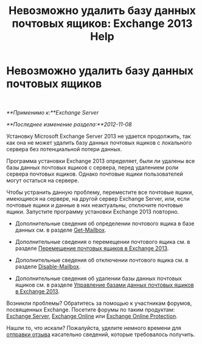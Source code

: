 ﻿---
title: 'Невозможно удалить базу данных почтовых ящиков: Exchange 2013 Help'
TOCTitle: Невозможно удалить базу данных почтовых ящиков
ms:assetid: 5881e4c0-c2e2-48db-84b4-7f9ce3cf46a7
ms:mtpsurl: https://technet.microsoft.com/ru-ru/library/ms.exch.setupreadiness.unwillingtoremovemailboxdatabase(v=EXCHG.150)
ms:contentKeyID: 50488088
ms.date: 04/30/2018
mtps_version: v=EXCHG.150
ms.translationtype: HT
---

# Невозможно удалить базу данных почтовых ящиков

 

_**Применимо к:**Exchange Server_

_**Последнее изменение раздела:**2012-11-08_

Установку Microsoft Exchange Server 2013 не удается продолжить, так как она не может удалить базу данных почтовых ящиков с локального сервера без потенциальной потери данных.

Программа установки Exchange 2013 определяет, были ли удалены все базы данных почтовых ящиков с сервера, перед удалением роли сервера почтовых ящиков. Однако почтовые ящики пользователей могут остаться на сервере.

Чтобы устранить данную проблему, переместите все почтовые ящики, имеющиеся на сервере, на другой сервер Exchange Server, или, если почтовые ящики и данные в них неактуальны, отключите почтовые ящики. Запустите программу установки Exchange 2013 повторно.

  - Дополнительные сведения об определении почтового ящика в базе данных см. в разделе [Get-Mailbox](https://technet.microsoft.com/ru-ru/library/bb123685\(v=exchg.150\)).

  - Дополнительные сведения о перемещении почтового ящика см. в разделе [Перемещение почтовых ящиков в Exchange 2013](mailbox-moves-in-exchange-2013-exchange-2013-help.md).

  - Дополнительные сведения об отключении почтового ящика см. в разделе [Disable-Mailbox](https://technet.microsoft.com/ru-ru/library/aa997210\(v=exchg.150\)).

  - Дополнительные сведения об удалении базы данных почтовых ящиков см. в разделе [Управление базами данных почтовых ящиков в Exchange 2013](manage-mailbox-databases-in-exchange-2013-exchange-2013-help.md).

Возникли проблемы? Обратитесь за помощью к участникам форумов, посвященных Exchange. Посетите форумы по таким продуктам: [Exchange Server](https://go.microsoft.com/fwlink/p/?linkid=60612), [Exchange Online](https://go.microsoft.com/fwlink/p/?linkid=267542) или [Exchange Online Protection](https://go.microsoft.com/fwlink/p/?linkid=285351).

Нашли то, что искали? Пожалуйста, уделите немного времени для [отправки отзыва](mailto:exsetuphelpfeedback@microsoft.com?subject=exchange%202013%20setup%20help%20feedbac) касательно сведений, которые требовалось получить.


